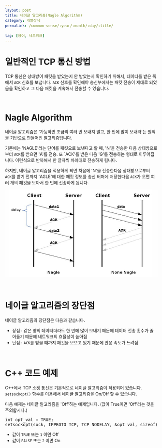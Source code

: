 ```yaml
---
layout: post
title: 네이글 알고리즘(Nagle Algorithm)
category: 개발상식
permalink: /common-sense/:year/:month/:day/:title/

tag: [용어, 네트워크]
---
```

# 일반적인 TCP 통신 방법

TCP 통신은 상대방이 패킷을 받았는지 안 받았는지 확인하기 위해서, 데이터를 받은 쪽에서 `ACK` 신호를 보냅니다. `ACK` 신호를 확인해야 송신부에서는 패킷 전송이 제대로 되었음을 확인하고 그 다음 패킷을 계속해서 전송할 수 있습니다.

<br>

# Nagle Algorithm

네이글 알고리즘은 '가능하면 조금씩 여러 번 보내지 말고, 한 번에 많이 보내라'는 원칙을 기반으로 만들어진 알고리즘입니다.

기존에는 'NAGLE'라는 단어를 패킷으로 보낸다고 할 때, 'N'을 전송한 다음 상대방으로부터 `ACK`를 받으면 'A'를 전송. 또 `ACK'를 받은 다음 'G'를 전송하는 형태로 이루어집니다. 이런식으로 반복해서 한 글자씩 차례대로 전송하게 됩니다.

하지만, 네이글 알고리즘을 적용하게 되면 처음에 'N'을 전송한다음 상대방으로부터 `ACK`를 받기 전까지 'AGLE'에 대한 패킷 정보를 송신 버퍼에 저장한다음 `ACK`가 오면 여러 개의 패킷을 모아서 한 번에 전송하게 됩니다.

![image](/assets/2017-08-17-nagle-algorithm/01.png)

<br>

# 네이글 알고리즘의 장단점

네이글 알고리즘의 장단점은 다음과 같습니다.

* 장점 : 같은 양의 데이터더라도 한 번에 많이 보내기 때문에 데이터 전송 횟수가 줄어들기 때문에 네트워크의 효율성이 높아짐
* 단점 : `ACK`를 받을 때까지 패킷을 모으고 있기 때문에 반응 속도가 느려짐

<br>

# C++ 코드 예제

C++에서 TCP 소켓 통신은 기본적으로 네이글 알고리즘이 적용되어 있습니다. `setsockopt()` 함수를 이용해서 네이글 알고리즘을 On/Off 할 수 있습니다.

다음 예제는 네이글 알고리즘을 'Off'하는 예제입니다. (값이 True이면 'Off'라는 것을 주의합시다.)

<pre class="prettyprint">
int opt_val = TRUE;
setsockopt(sock, IPPROTO_TCP, TCP_NODELAY, &opt_val, sizeof(opt_val));
</pre>

* 값이 `TRUE` 또는 `1` 이면 Off
* 값이 `FALSE` 또는 `2` 이면 On